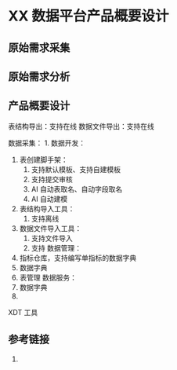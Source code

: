 # XX 数据平台产品概要设计


## 原始需求采集



## 原始需求分析



## 产品概要设计


表结构导出：支持在线
数据文件导出：支持在线


数据采集：
1. 
数据开发：
1. 表创建脚手架：
	1. 支持默认模板、支持自建模板
	2. 支持提交审核
	3. AI 自动表取名、自动字段取名
	4. AI 自动建模
2. 表结构导入工具：
	1. 支持离线
3. 数据文件导入工具：
	1. 支持文件导入
	2. 支持
数据管理：
1. 指标仓库，支持编写单指标的数据字典
2. 数据字典
3. 表管理
数据服务：
1. 数据字典
2. 


XDT 工具

## 参考链接
1. 